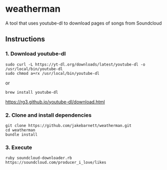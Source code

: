 # weatherman
A tool that uses youtube-dl to download pages of songs from Soundcloud

## Instructions

### 1. Download youtube-dl

```
sudo curl -L https://yt-dl.org/downloads/latest/youtube-dl -o /usr/local/bin/youtube-dl
sudo chmod a+rx /usr/local/bin/youtube-dl
```

or 

```brew install youtube-dl```

https://rg3.github.io/youtube-dl/download.html

### 2. Clone and install dependencies

```
git clone https://github.com/jakebarnett/weatherman.git
cd weatherman
bundle install
```

### 3. Execute
```
ruby soundcloud-downloader.rb https://soundcloud.com/producer_i_love/likes
```


